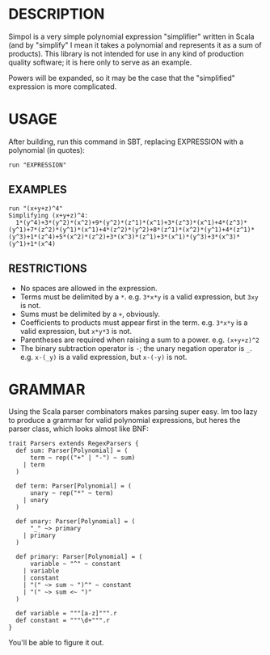 DESCRIPTION
===========
Simpol is a very simple polynomial expression "simplifier" written in Scala
(and by "simplify" I mean it takes a polynomial and represents it as a sum
of products).  This library is not intended for use in any kind of production
quality software; it is here only to serve as an example.

Powers will be expanded, so it may be the case that the "simplified" expression
is more complicated.

USAGE
=====
After building, run this command in SBT, replacing EXPRESSION with a polynomial
(in quotes):

    run "EXPRESSION"

EXAMPLES
--------

    run "(x+y+z)^4"
    Simplifying (x+y+z)^4:
      1*(y^4)+3*(y^2)*(x^2)+9*(y^2)*(z^1)*(x^1)+3*(z^3)*(x^1)+4*(z^3)*(y^1)+7*(z^2)*(y^1)*(x^1)+4*(z^2)*(y^2)+8*(z^1)*(x^2)*(y^1)+4*(z^1)*(y^3)+1*(z^4)+5*(x^2)*(z^2)+3*(x^3)*(z^1)+3*(x^1)*(y^3)+3*(x^3)*(y^1)+1*(x^4)


RESTRICTIONS
------------
- No spaces are allowed in the expression.
- Terms must be delimited by a `*`.
  e.g. `3*x*y` is a valid expression, but `3xy` is not.
- Sums must be delimited by a `+`, obviously.
- Coefficients to products must appear first in the term.
  e.g. `3*x*y` is a valid expression, but `x*y*3` is not.
- Parentheses are required when raising a sum to a power.
  e.g. `(x+y+z)^2`
- The binary subtraction operator is `-`; the unary negation operator is `_`.
  e.g. `x-(_y)` is a valid expression, but `x-(-y)` is not.

GRAMMAR
=======
Using the Scala parser combinators makes parsing super easy.  Im too lazy to
produce a grammar for valid polynomial expressions, but heres the parser class,
which looks almost like BNF:

    trait Parsers extends RegexParsers {
      def sum: Parser[Polynomial] = (
          term ~ rep(("+" | "-") ~ sum)
        | term
      )

      def term: Parser[Polynomial] = (
          unary ~ rep("*" ~ term)
        | unary
      )

      def unary: Parser[Polynomial] = (
          "_" ~> primary
        | primary
      )

      def primary: Parser[Polynomial] = (
          variable ~ "^" ~ constant
        | variable
        | constant
        | "(" ~> sum ~ ")^" ~ constant
        | "(" ~> sum <~ ")"
      )

      def variable = """[a-z]""".r
      def constant = """\d+""".r
    }

You'll be able to figure it out.
